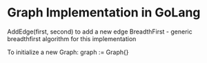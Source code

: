 <h1>Graph Implementation in GoLang</h1>

<p>
    AddEdge(first, second) to add a new edge
    BreadthFirst - generic breadthfirst algorithm for this implementation
</p>

<p>
    To initialize a new Graph:
        graph := Graph{}
</p>